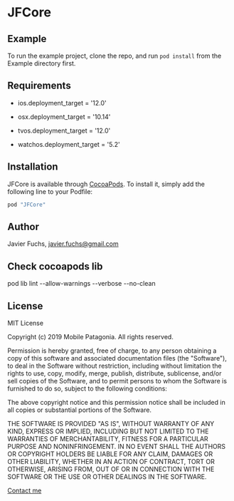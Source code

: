 
# JFCore

## Example

To run the example project, clone the repo, and run `pod install` from the Example directory first.

## Requirements

* ios.deployment_target = '12.0'

* osx.deployment_target = '10.14'

* tvos.deployment_target = '12.0'

* watchos.deployment_target = '5.2'


## Installation

JFCore is available through [CocoaPods](http://cocoapods.org). To install
it, simply add the following line to your Podfile:

```ruby
pod "JFCore"
```

## Author

Javier Fuchs, javier.fuchs@gmail.com

## Check cocoapods lib
pod lib lint --allow-warnings --verbose --no-clean 

## License

MIT License

Copyright (c) 2019 Mobile Patagonia. All rights reserved.

Permission is hereby granted, free of charge, to any person obtaining a copy
of this software and associated documentation files (the "Software"), to deal
in the Software without restriction, including without limitation the rights
to use, copy, modify, merge, publish, distribute, sublicense, and/or sell
copies of the Software, and to permit persons to whom the Software is
furnished to do so, subject to the following conditions:

The above copyright notice and this permission notice shall be included in all
copies or substantial portions of the Software.

THE SOFTWARE IS PROVIDED "AS IS", WITHOUT WARRANTY OF ANY KIND, EXPRESS OR
IMPLIED, INCLUDING BUT NOT LIMITED TO THE WARRANTIES OF MERCHANTABILITY,
FITNESS FOR A PARTICULAR PURPOSE AND NONINFRINGEMENT. IN NO EVENT SHALL THE
AUTHORS OR COPYRIGHT HOLDERS BE LIABLE FOR ANY CLAIM, DAMAGES OR OTHER
LIABILITY, WHETHER IN AN ACTION OF CONTRACT, TORT OR OTHERWISE, ARISING FROM,
OUT OF OR IN CONNECTION WITH THE SOFTWARE OR THE USE OR OTHER DEALINGS IN THE
SOFTWARE.


[Contact me](https://mobilepatagonia.wixsite.com/website)

